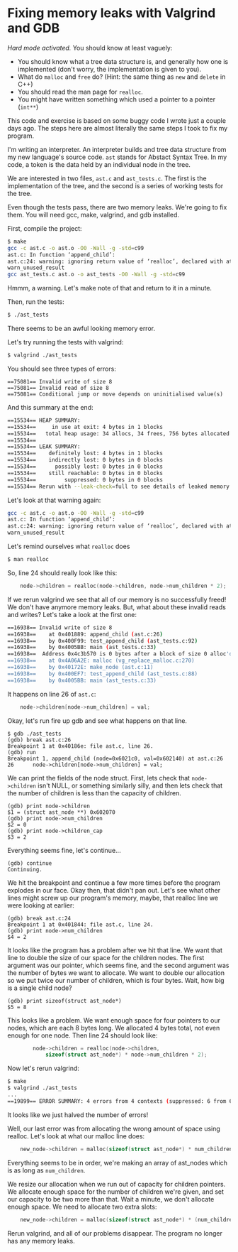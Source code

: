 Fixing memory leaks with Valgrind and GDB
=========================================

*Hard mode activated.*
You should know at least vaguely:
* You should know what a tree data structure is, and generally how one is implemented
  (don't worry, the implementation is given to you).
* What do `malloc` and `free` do? (Hint: the same thing as `new` and `delete` in C++)
* You should read the man page for `realloc`.
* You might have written something which used a pointer to a pointer (`int**`)

This code and exercise is based on some buggy code I wrote just a couple days
ago. The steps here are almost literally the same steps I took to fix my program.

I'm writing an interpreter. An interpreter builds and tree data structure from
my new language's source code. `ast` stands for Abstact Syntax Tree.
In my code, a token is the data held by an individual node in the tree.

We are interested in two files, `ast.c` and `ast_tests.c`. The first is the
implementation of the tree, and the second is a series of working tests for the
tree.

Even though the tests pass, there are two memory leaks. We're going to fix
them. You will need gcc, make, valgrind, and gdb installed.

First, compile the project:
```sh
$ make
gcc -c ast.c -o ast.o -O0 -Wall -g -std=c99
ast.c: In function ‘append_child’:
ast.c:24: warning: ignoring return value of ‘realloc’, declared with attribute
warn_unused_result
gcc ast_tests.c ast.o -o ast_tests -O0 -Wall -g -std=c99
```

Hmmm, a warning. Let's make note of that and return to it in a minute.

Then, run the tests:
```sh
$ ./ast_tests
```
There seems to be an awful looking memory error.

Let's try running the tests with valgrind:

```sh
$ valgrind ./ast_tests
```

You should see three types of errors:
```
==75081== Invalid write of size 8
==75081== Invalid read of size 8
==75081== Conditional jump or move depends on uninitialised value(s)
```

And this summary at the end:
```sh
==15534== HEAP SUMMARY:
==15534==     in use at exit: 4 bytes in 1 blocks
==15534==   total heap usage: 34 allocs, 34 frees, 756 bytes allocated
==15534== 
==15534== LEAK SUMMARY:
==15534==    definitely lost: 4 bytes in 1 blocks
==15534==    indirectly lost: 0 bytes in 0 blocks
==15534==      possibly lost: 0 bytes in 0 blocks
==15534==    still reachable: 0 bytes in 0 blocks
==15534==         suppressed: 0 bytes in 0 blocks
==15534== Rerun with --leak-check=full to see details of leaked memory
```

Let's look at that warning again:
```sh
gcc -c ast.c -o ast.o -O0 -Wall -g -std=c99
ast.c: In function ‘append_child’:
ast.c:24: warning: ignoring return value of ‘realloc’, declared with attribute
warn_unused_result
```
Let's remind ourselves what `realloc` does
```sh
$ man realloc
```

So, line 24 should really look like this:
```c
	node->children = realloc(node->children, node->num_children * 2);
```

If we rerun valgrind we see that all of our memory is no successfully freed!
We don't have anymore memory leaks.
But, what about these invalid reads and writes?
Let's take a look at the first one:
```sh
==16938== Invalid write of size 8
==16938==    at 0x401889: append_child (ast.c:26)
==16938==    by 0x400F99: test_append_child (ast_tests.c:92)
==16938==    by 0x4005BB: main (ast_tests.c:33)
==16938==  Address 0x4c3b570 is 0 bytes after a block of size 0 alloc'd
==16938==    at 0x4A06A2E: malloc (vg_replace_malloc.c:270)
==16938==    by 0x40172E: make_node (ast.c:11)
==16938==    by 0x400EF7: test_append_child (ast_tests.c:88)
==16938==    by 0x4005BB: main (ast_tests.c:33)
```

It happens on line 26 of `ast.c`:
```c
    node->children[node->num_children] = val;
```

Okay, let's run fire up gdb and see what happens on that line.

```
$ gdb ./ast_tests
(gdb) break ast.c:26
Breakpoint 1 at 0x40186e: file ast.c, line 26.
(gdb) run
Breakpoint 1, append_child (node=0x6021c0, val=0x602140) at ast.c:26
26	    node->children[node->num_children] = val;
```
We can print the fields of the node struct. First, lets check that `node->children` isn't
NULL, or something similarly silly, and then lets check that the number of children is less than the capacity of children.
```
(gdb) print node->children
$1 = (struct ast_node **) 0x602070
(gdb) print node->num_children
$2 = 0
(gdb) print node->children_cap
$3 = 2
```
Everything seems fine, let's continue...
```
(gdb) continue
Continuing.
```
We hit the breakpoint and continue a few more times before the program explodes in our face.
Okay then, that didn't pan out. Let's see what other lines might screw up our program's
memory, maybe, that realloc line we were looking at earlier:
```
(gdb) break ast.c:24
Breakpoint 1 at 0x401844: file ast.c, line 24.
(gdb) print node->num_children
$4 = 2
```
It looks like the program has a problem after we hit that line.
We want that line to double the size of our space for the children nodes.
The first argument was our pointer, which seems fine, and the second argument was
the number of bytes we want to allocate. We want to double our allocation so we put
twice our number of children, which is four bytes.
Wait, how big is a single child node?
```
(gdb) print sizeof(struct ast_node*)
$5 = 8
```
This looks like a problem. We want enough space for four pointers to our nodes, which are each
8 bytes long. We allocated 4 bytes total, not even enough for one node.
Then line 24 should look like:
```c
        node->children = realloc(node->children,
			sizeof(struct ast_node*) * node->num_children * 2);
```
Now let's rerun valgrind:

```sh
$ make
$ valgrind ./ast_tests
...
==19899== ERROR SUMMARY: 4 errors from 4 contexts (suppressed: 6 from 6)
```
It looks like we just halved the number of errors!

Well, our last error was from allocating the wrong amount of space
using realloc. Let's look at what our malloc  line does:
```c
    new_node->children = malloc(sizeof(struct ast_node*) * num_children);
```
Everything seems to be in order, we're making an array of ast_nodes which
is as long as `num_children`.

We resize our allocation when we run out of capacity for children pointers.
We allocate enough space for the number of children we're given, and set our
capacity to be two more than that. Wait a minute, we don't allocate enough space.
We need to allocate two extra slots:
```c
    new_node->children = malloc(sizeof(struct ast_node*) * (num_children + 2));
```

Rerun valgrind, and all of our problems disappear.
The program no longer has any memory leaks.
